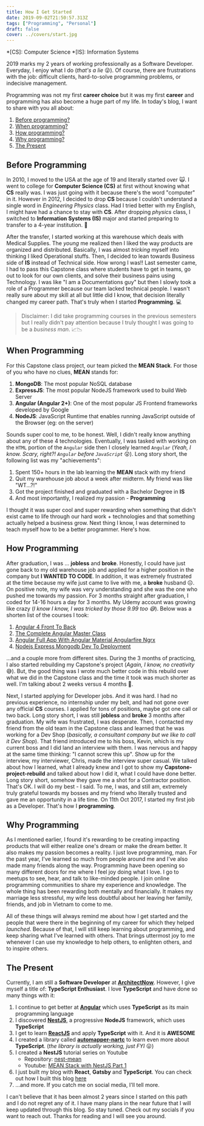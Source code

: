 ```yaml
---
title: How I Get Started
date: 2019-09-02T21:50:57.313Z
tags: ["Programming", "Personal"]
draft: false
cover: ../covers/start.jpg
---
```

*[CS]: Computer Science
*[IS]: Information Systems

2019 marks my 2 years of working professionally as a Software Developer. Everyday, I enjoy what I do (*that's a lie* 😜). Of course, there are frustrations with the job: difficult clients, hard-to-solve programming problems, or indecisive management.

Programming was not my first **career choice** but it was my first **career** and programming has also become a huge part of my life. In today's blog, I want to share with you all about:

1. <a href="#before-programming">Before programming?</a>
2. <a href="#when-programming">When programming?</a>
3. <a href="#how-programming">How programming?</a>
4. <a href="#why-programming">Why programming?</a>
5. <a href="#the-present">The Present</a>

## Before Programming

In 2010, I moved to the USA at the age of 19 and literally started over 🙀. I went to college for **Computer Science (CS)** at first without knowing what **CS** really was. I was just going with it because there's the word "computer" in it. However in 2012, I decided to drop **CS** because I couldn't understand a single word in *Engineering Physics* class. Had I tried better with my English, I might have had a chance to stay with **CS**. After dropping *physics* class, I switched to **Information Systems (IS)** major and started preparing to transfer to a 4-year institution. 🏫

After the transfer, I started working at this warehouse which deals with Medical Supplies. The *young* me realized then I liked the way products are organized and distributed. Basically, I was almost *tricking* myself into thinking I liked Operational stuffs. Then, I decided to lean towards Business side of **IS** instead of Technical side. How wrong I was!! Last semester came, I had to pass this Capstone class where students have to get in teams, go out to look for our own clients, and solve their business pains using Technology. I was like "I am a Documentations guy" but then I slowly took a role of a Programmer because our team lacked technical people. I wasn't really sure about my skill at all but little did I know, that decision literally changed my career path. That's truly when I started **Programming**. 💻

> Disclaimer: I did take programming courses in the previous semesters but I really didn't pay attention because I truly thought I was going to be a *business man*. 📈📉

## When Programming

For this Capstone class project, our team picked the **MEAN Stack**. For those of you who have no clues, **MEAN** stands for:

1. **MongoDB**: The most popular NoSQL database
2. **ExpressJS**: The most popular NodeJS framework used to build Web Server
3. **Angular (Angular 2+)**: One of the most popular JS Frontend frameworks developed by Google
4. **NodeJS**: JavaScript Runtime that enables running JavaScript outside of the Browser (eg: on the server)

Sounds super cool to me, to be honest. Well, I didn't really know anything about any of these 4 technologies. Eventually, I was tasked with working on the `HTML` portion of the `Angular` side then I closely learned `Angular` (*Yeah, I know. Scary, right?! `Angular` before `JavaScript`* 😲). Long story short, the following list was my "achievements":

1. Spent 150+ hours in the lab learning the **MEAN** stack with my friend
2. Quit my warehouse job about a week after midterm. My friend was like "WT...?!"
3. Got the project finished and graduated with a Bachelor Degree in **IS**
4. And most importantly, I realized my passion - **Programming**

I thought it was super cool and super rewarding when something that didn't exist came to life through our hard work + technologies and that something actually helped a business grow. Next thing I know, I was determined to teach myself how to be a better programmer. Here's how.

## How Programming

After graduation, I was ... **jobless** and **broke**. Honestly, I could have just gone back to my old warehouse job and applied for a higher position in the company but **I WANTED TO CODE**. In addition, it was extremely frustrated at the time because my wife just came to live with me, a **broke** husband ☹️. On positive note, my wife was very understanding and she was the one who pushed me towards my passion. For 3 months straight after graduation, I coded for 14-16 hours a day for 3 months. My Udemy account was growing like crazy (*I know I know, I was tricked by those 9.99 too 😅*). Below was a shorten list of the courses I took:

1. [Angular 4 Front To Back](https://www.udemy.com/angular-4-front-to-back/learn/)
2. [The Complete Angular Master Class](https://www.udemy.com/the-complete-angular-master-class/learn/) 
3. [Angular Full App With Angular Material Angularfire Ngrx](https://www.udemy.com/angular-full-app-with-angular-material-angularfire-ngrx/learn/) 
4. [Nodejs Express Mongodb Dev To Deployment](https://www.udemy.com/nodejs-express-mongodb-dev-to-deployment/learn/)  

...and a couple more from different sites. During the 3 months of practicing, I also started rebuilding my Capstone's project (*Again, I know, no creativity* 😅). But, the good thing was I wrote much better code in this rebuild over what we did in the Capstone class and the time it took was much shorter as well. I'm talking about 2 weeks versus 4 months 🤯.

Next, I started applying for Developer jobs. And it was hard. I had no previous experience, no internship under my belt, and had not gone over any official **CS** courses. I applied for tons of positions, maybe got one call or two back. Long story short, I was still **jobless** and **broke** 3 months after graduation. My wife was frustrated, I was desperate. Then, I contacted my friend from the old team in the Capstone class and learned that he was working for a Dev Shop (*basically, a consultant company but we like to call it Dev Shop*). That friend introduced me to his boss, Kevin, which is my current boss and I did land an interview with them. I was nervous and happy at the same time thinking: "I cannot screw this up". Show up for the interview, my interviewer, Chris, made the interview super casual. We talked about how I learned, what I already knew and I got to show my **Capstone-project-rebuild** and talked about how I did it, what I could have done better. Long story short, somehow they gave me a shot for a Contractor position. That's OK. I will do my best - I said. To me, I was, and still am, extremely truly grateful towards my bosses and my friend who literally trusted and gave me an opportunity in a life time. On 11th Oct 2017, I started my first job as a Developer. That's how I **programming**.

## Why Programming

As I mentioned earlier, I found it's rewarding to be creating impacting products that will either realize one's dream or make the dream better. It also makes my passion becomes a reality. I just love programming, man. For the past year, I've learned so much from people around me and I've also made many friends along the way. Programming have been opening so many different doors for me where I feel joy doing what I love. I go to meetups to see, hear, and talk to like-minded people. I join online programming communities to share my experience and knowledge. The whole thing has been rewarding both mentally and financially. It makes my marriage less stressful, my wife less doubtful about her leaving her family, friends, and job in Vietnam to come to me.

All of these things will always remind me about how I get started and the people that were there in the beginning of my career for which they helped *launched*. Because of that, I will still keep learning about programming, and keep sharing what I've learned with others. That brings uttermost joy to me whenever I can use my knowledge to help others, to enlighten others, and to inspire others. 

## The Present

Currently, I am still a **Software Developer** at **[ArchitectNow](http://architectnow.net)**. However, I give myself a title of: **TypeScript Enthusiast**. I love **TypeScript** and have done so many things with it:

1. I continue to get better at **[Angular](https://angular.io)** which uses **TypeScript** as its main programming language
2. I discovered **[NestJS](https://nestjs.com/)**, a progressive **NodeJS** framework, which uses **TypeScript**
3. I get to learn **[ReactJS](https://reactjs.org)** and apply **TypeScript** with it. And it is **AWESOME**
4. I created a library called **[automapper-nartc](https://github.com/nartc/automapper-nartc)** to learn even more about **TypeScript**. (*the library is actually working, just FYI* 😛)
5. I created a **NestJS** tutorial series on Youtube
   - Repository: [nest-mean](https://github.com/nartc/nest-mean)
   - Youtube: [MEAN Stack with NestJS Part 1](https://www.youtube.com/watch?v=Tj_MMY15g6w)
6. I just built my blog with **React**, **Gatsby** and **TypeScript**. You can check out how I built this blog [here](https://nartc.netlify.com/blogs/how-i-build-this-blog/)
7. ...and more. If you catch me on social media, I'll tell more.

I can't believe that it has been almost 2 years since I started on this path and I do not regret any of it. I have many plans in the near future that I will keep updated through this blog. So stay tuned. Check out my socials if you want to reach out. Thanks for reading and I will see you around.
